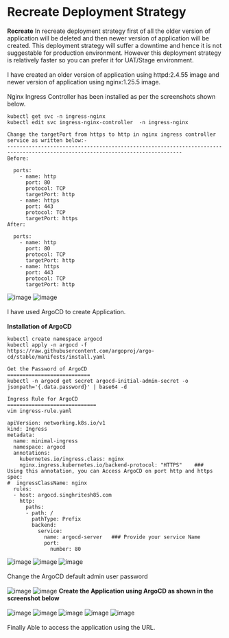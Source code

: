 # Recreate Deployment Strategy
**Recreate** In recreate deployment strategy first of all the older version of application will be deleted and then newer version of application will be created. This deployment strategy will suffer a downtime and hence it is not suggestable for production environment. However this deployment strategy is relatively faster so you can prefer it for UAT/Stage environment.
<br><br/>
I have created an older version of application using httpd:2.4.55 image and newer version of application using nginx:1.25.5 image.
<br><br/>
Nginx Ingress Controller has been installed as per the screenshots shown below.
```
kubectl get svc -n ingress-nginx
kubectl edit svc ingress-nginx-controller  -n ingress-nginx

Change the targetPort from https to http in nginx ingress controller service as written below:-
-------------------------------------------------------------------------------------------------------------------------------
Before:

  ports:
    - name: http
      port: 80
      protocol: TCP
      targetPort: http
    - name: https
      port: 443
      protocol: TCP
      targetPort: https
After:

  ports:
    - name: http
      port: 80
      protocol: TCP
      targetPort: http
    - name: https
      port: 443
      protocol: TCP
      targetPort: http
```
![image](https://github.com/singhritesh85/Deployment-Strategies/assets/56765895/4407df58-0cbf-471d-b5e7-0fcdad6f1d84)
![image](https://github.com/singhritesh85/Deployment-Strategies/assets/56765895/36ce9802-802a-4f5a-9095-e222da8f990d)
<br><br/>
I have used ArgoCD to create Application.
<br><br/>
**Installation of ArgoCD**
```
kubectl create namespace argocd
kubectl apply -n argocd -f https://raw.githubusercontent.com/argoproj/argo-cd/stable/manifests/install.yaml

Get the Password of ArgoCD
===========================
kubectl -n argocd get secret argocd-initial-admin-secret -o jsonpath='{.data.password}' | base64 -d
```
```
Ingress Rule for ArgoCD
=============================
vim ingress-rule.yaml

apiVersion: networking.k8s.io/v1
kind: Ingress
metadata:
  name: minimal-ingress
  namespace: argocd
  annotations:
    kubernetes.io/ingress.class: nginx
    nginx.ingress.kubernetes.io/backend-protocol: "HTTPS"    ###  Using this annotation, you can Access ArgoCD on port http and https
spec:
#  ingressClassName: nginx
  rules:
  - host: argocd.singhritesh85.com
    http:
      paths:
      - path: /
        pathType: Prefix
        backend:
          service:
            name: argocd-server   ### Provide your service Name
            port:
              number: 80   
```
![image](https://github.com/singhritesh85/Deployment-Strategies/assets/56765895/ded841df-263d-42ce-ae65-beba2e8697e2)
![image](https://github.com/singhritesh85/Deployment-Strategies/assets/56765895/3a5011a1-2029-4c16-9659-d716771f2c21)
![image](https://github.com/singhritesh85/Deployment-Strategies/assets/56765895/4ed8676c-092c-40ac-8dca-12d61b6c1283)
<br><br/>
Change the ArgoCD default admin user password
<br><br/>
![image](https://github.com/singhritesh85/Deployment-Strategies/assets/56765895/a15d3b8e-f8f7-422e-a113-c34b3ad560d4)
![image](https://github.com/singhritesh85/Deployment-Strategies/assets/56765895/9afd3e2e-8b5a-4823-a59c-d10afe9dbeee)
**Create the Application using ArgoCD as shown in the screenshot below**
<br><br/>
![image](https://github.com/singhritesh85/Deployment-Strategies/assets/56765895/36403ea1-1109-4639-9753-dbfef472293c)
![image](https://github.com/singhritesh85/Deployment-Strategies/assets/56765895/eb948388-f510-4e85-b0c4-b3eec2feca3a)
![image](https://github.com/singhritesh85/Deployment-Strategies/assets/56765895/de238736-874a-4d81-9982-e9a954b1b139)
![image](https://github.com/singhritesh85/Deployment-Strategies/assets/56765895/1df501ab-5010-452e-b524-d70c2ec6adf6)
![image](https://github.com/singhritesh85/Deployment-Strategies/assets/56765895/34d41c54-8466-4436-9d9e-0c772990c7a0)
<br><br/>
Finally Able to access the application using the URL.
<br><br/>


